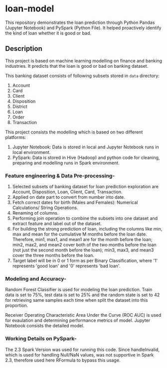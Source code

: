 # loan-model
This repository demonstrates the loan prediction through Python Pandas (Jupyter Notebook) and PySpark (Python File). It helped proactively identify the kind of loan whether it is good or bad.

## Description
This project is based on machine learning modelling on finance and banking industries. It predicts that the loan is good or bad on banking dataset.

This banking dataset consists of following subsets stored in `data` directory:
1. Account
2. Card
3. Client
4. Disposition
5. District
6. Loan
7. Order
8. Transaction

This project consists the modelling which is based on two different platforms:

1. Jupyter Notebook: Data is stored in local and Jupyter Notebook runs in local environment.
2. PySpark: Data is stored in Hive (Hadoop) and python code for cleaning, preparing and modelling runs in Spark environment.

### Feature engineering & Data Pre-processing-
1. Selected subsets of banking dataset for loan prediction exploration are Account, Disposition, Loan, Client, Card, Transaction.
2. Applied on date part to convert from number into date.
3. Fetch correct dates for birth (Males and Females): Numerical Calculations/ String Operations.
4. Renaming of columns.
5. Performing join operation to combine the subsets into one dataset and extract feature and label out of the dataset.
6. For building the strong prediction of loan, including the columns like min, max and mean for the cumulative M months before the loan date. Therefore,
    min1, max1, and mean1 are for the month before the loan; 
    min2, max2, and mean2 cover both of the two months before the loan (not just the second month before the loan); 
    min3, max3, and mean3 cover the three months before the loan.
7. Target label will be in 0 or 1 form as per Binary Classification, where '1' represents 'good loan' and '0' represents 'bad loan'.

### Modeling and Accuracy-
Random Forest Classifier is used for modeling the loan prediction. Train data is set to 75%, test data is set to 25% and the random state is set to 42 for retrieving same samples each time when split the dataset into this proportion.

Receiver Operating Characteristic Area Under the Curve (ROC AUC) is used for evaulation and determining performance metrics of model. Jupyter Notebook consists the detailed model.

### Working Details on PySpark-
The 2.3 Spark Version was used for running this code. Since handleInvalid, which is used for handling Null/NaN values, was not supportive in Spark 2.3, therefore used here RFormula to bypass this usage.
